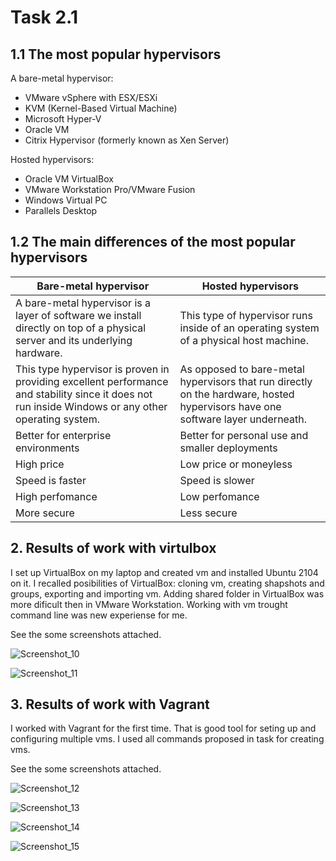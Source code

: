 # Task 2.1


## 1.1 The most popular hypervisors
A bare-metal hypervisor:
  - VMware vSphere with ESX/ESXi
  - KVM (Kernel-Based Virtual Machine)
  - Microsoft Hyper-V
  - Oracle VM
  - Citrix Hypervisor (formerly known as Xen Server)
 
 Hosted hypervisors:
  - Oracle VM VirtualBox
  - VMware Workstation Pro/VMware Fusion
  - Windows Virtual PC
  - Parallels Desktop

## 1.2 The main differences of the most popular hypervisors
| Bare-metal hypervisor | Hosted hypervisors |
| ----------------------| -------------------|
| A bare-metal hypervisor is a layer of software we install directly on top of a physical server and its underlying hardware. | This type of hypervisor runs inside of an operating system of a physical host machine. |
|This type hypervisor is proven in providing excellent performance and stability since it does not run inside Windows or any other operating system. | As opposed to bare-metal hypervisors that run directly on the hardware, hosted hypervisors have one software layer underneath. |
| Better for enterprise environments | Better for personal use and smaller deployments |
| High price | Low price or moneyless  |
| Speed is faster |  Speed is slower |
| High perfomance| Low perfomance |
| More secure | Less secure |


## 2. Results of work with virtulbox

I set up VirtualBox on my laptop and created vm and installed Ubuntu 2104 on it. I recalled posibilities of VirtualBox: cloning vm, creating shapshots and groups, exporting and importing vm. Adding shared folder in VirtualBox was more dificult then in VMware Workstation. Working with vm trought command line was new experiense for me.

See the some screenshots attached.

![Screenshot_10](https://user-images.githubusercontent.com/42848618/140989310-4c649920-03fd-47d0-8cfe-b9ddaf0ac2e9.jpg)

![Screenshot_11](https://user-images.githubusercontent.com/42848618/140989326-619a2fbd-e961-4908-9f71-1cfe1a735d74.jpg)

## 3. Results of work with Vagrant

I worked with Vagrant for the first time. That is good tool for seting up and configuring multiple vms. I used all commands proposed in task for creating vms.

See the some screenshots attached.

![Screenshot_12](https://user-images.githubusercontent.com/42848618/140989993-814b4c20-fb9f-4487-a3e2-8211ac2c39ac.jpg)

![Screenshot_13](https://user-images.githubusercontent.com/42848618/140990027-2061e369-5dae-48ae-9d74-6663091ff8c9.jpg)

![Screenshot_14](https://user-images.githubusercontent.com/42848618/140990031-6fe843f8-edbb-4f36-be08-1c588036cb0c.jpg)

![Screenshot_15](https://user-images.githubusercontent.com/42848618/140990034-f579c128-9b26-4c4b-abbe-c9af0b3d4afa.jpg)
